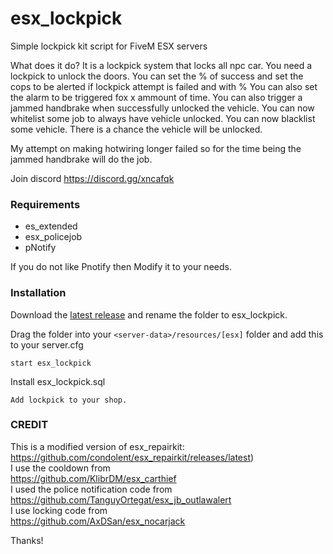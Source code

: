 
# esx_lockpick
Simple lockpick kit script for FiveM ESX servers

What does it do?
It is a lockpick system that locks all npc car. You need a lockpick to unlock the doors.
You can set the % of success and set the cops to be alerted if lockpick attempt is failed and with %
You can also set the alarm to be triggered fox x ammount of time.
You can also trigger a jammed handbrake when successfully unlocked the vehicle.
You can now whitelist some job to always have vehicle unlocked.
You can now blacklist some vehicle.
There is a chance the vehicle will be unlocked.

My attempt on making hotwiring longer failed so for the time being the jammed handbrake will do the job.

Join discord https://discord.gg/xncafqk

### Requirements
* es_extended
* esx_policejob
* pNotify

If you do not like Pnotify then Modify it to your needs. 

### Installation
Download the [latest release](https://github.com/xxfri3ndlyxx/esx_repairkit/releases/latest) and rename the folder to esx_lockpick.

Drag the folder into your `<server-data>/resources/[esx]` folder and add this to your server.cfg
```
start esx_lockpick
```
Install esx_lockpick.sql
```
Add lockpick to your shop.
```
### CREDIT
This is a modified version of esx_repairkit:  
https://github.com/condolent/esx_repairkit/releases/latest)  
I use the cooldown from  
https://github.com/KlibrDM/esx_carthief  
I used the police notification code from  
https://github.com/TanguyOrtegat/esx_jb_outlawalert  
I use locking code from  
https://github.com/AxDSan/esx_nocarjack

Thanks!
